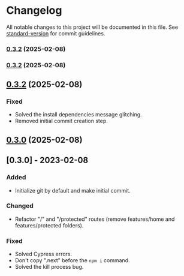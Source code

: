 # Changelog

All notable changes to this project will be documented in this file. See [standard-version](https://github.com/conventional-changelog/standard-version) for commit guidelines.

### [0.3.2](https://github.com/Adel2411/next-starter-template/compare/v0.3.0...v0.3.2) (2025-02-08)

### [0.3.2](https://github.com/Adel2411/next-starter-template/compare/v0.3.0...v0.3.1) (2025-02-08)

## [0.3.2](https://github.com/Adel2411/next-starter-template/compare/v0.3.0...v0.3.1) (2025-02-08)

### Fixed

- Solved the install dependencies message glitching.
- Removed initial commit creation step.

## [0.3.0](https://github.com/Adel2411/next-starter-template/compare/v0.3.1...v0.3.0) (2025-02-08)

## [0.3.0] - 2023-02-08

### Added

- Initialize git by default and make initial commit.

### Changed

- Refactor "/" and "/protected" routes (remove features/home and features/protected folders).

### Fixed

- Solved Cypress errors.
- Don't copy ".next" before the `npm i` command.
- Solved the kill process bug.
